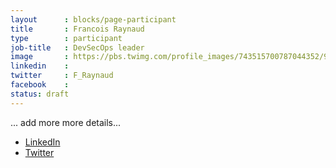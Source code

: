 ```yaml
---
layout      : blocks/page-participant
title       : Francois Raynaud
type        : participant
job-title   : DevSecOps leader
image       : https://pbs.twimg.com/profile_images/743515700787044352/9buHsI0a_400x400.jpg
linkedin    :
twitter     : F_Raynaud
facebook    :
status: draft
---
```


... add more more details...

* [LinkedIn](https://www.linkedin.com/in/francoisraynaud)
* [Twitter](https://twitter.com/devseccon)
